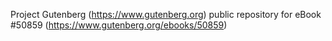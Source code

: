 Project Gutenberg (https://www.gutenberg.org) public repository for
eBook #50859 (https://www.gutenberg.org/ebooks/50859)
